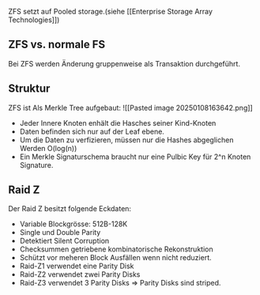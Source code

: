 ZFS setzt auf Pooled storage.(siehe [[Enterprise Storage Array Technologies]])

## ZFS vs. normale FS
Bei ZFS werden Änderung gruppenweise als Transaktion durchgeführt.

## Struktur 
ZFS ist Als Merkle Tree aufgebaut:
![[Pasted image 20250108163642.png]]  

- Jeder Innere Knoten enhält die Hasches seiner Kind-Knoten
- Daten befinden sich nur auf der Leaf ebene.
- Um die Daten zu verfizieren, müssen nur die Hashes abgeglichen Werden O(log(n))
- Ein Merkle Signaturschema braucht nur eine Pulbic Key für 2^n Knoten Signature.

## Raid Z
Der Raid Z besitzt folgende Eckdaten:
- Variable Blockgrösse: 512B-128K
- Single und Double Parity
- Detektiert Silent Corruption
- Checksummen getriebene kombinatorische Rekonstruktion
- Schützt vor meheren Block Ausfällen wenn nicht reduziert.
- Raid-Z1 verwendet eine Parity Disk
- Raid-Z2 verwendet zwei Parity Disks
- Raid-Z3 verwendet 3 Parity Disks
=> Parity Disks sind striped.